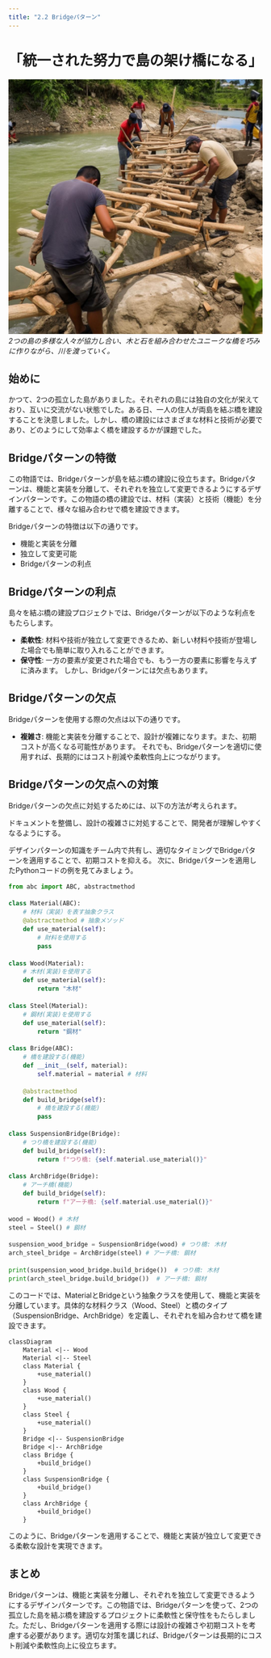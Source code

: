 ```yaml
---
title: "2.2 Bridgeパターン"
---
```


# 「統一された努力で島の架け橋になる」

![](/images/20230327_gof/A_diverse_group_of_people_from_two_islands_work_together.jpg)
*2つの島の多様な人々が協力し合い、木と石を組み合わせたユニークな橋を巧みに作りながら、川を渡っていく。*

## 始めに

かつて、2つの孤立した島がありました。それぞれの島には独自の文化が栄えており、互いに交流がない状態でした。ある日、一人の住人が両島を結ぶ橋を建設することを決意しました。しかし、橋の建設にはさまざまな材料と技術が必要であり、どのようにして効率よく橋を建設するかが課題でした。

## Bridgeパターンの特徴
この物語では、Bridgeパターンが島を結ぶ橋の建設に役立ちます。Bridgeパターンは、機能と実装を分離して、それぞれを独立して変更できるようにするデザインパターンです。この物語の橋の建設では、材料（実装）と技術（機能）を分離することで、様々な組み合わせで橋を建設できます。

Bridgeパターンの特徴は以下の通りです。

- 機能と実装を分離
- 独立して変更可能
- Bridgeパターンの利点

## Bridgeパターンの利点
島々を結ぶ橋の建設プロジェクトでは、Bridgeパターンが以下のような利点をもたらします。

- **柔軟性**: 材料や技術が独立して変更できるため、新しい材料や技術が登場した場合でも簡単に取り入れることができます。
- **保守性**: 一方の要素が変更された場合でも、もう一方の要素に影響を与えずに済みます。
しかし、Bridgeパターンには欠点もあります。

## Bridgeパターンの欠点
Bridgeパターンを使用する際の欠点は以下の通りです。

- **複雑さ**: 機能と実装を分離することで、設計が複雑になります。また、初期コストが高くなる可能性があります。
それでも、Bridgeパターンを適切に使用すれば、長期的にはコスト削減や柔軟性向上につながります。

## Bridgeパターンの欠点への対策
Bridgeパターンの欠点に対処するためには、以下の方法が考えられます。

ドキュメントを整備し、設計の複雑さに対処することで、開発者が理解しやすくなるようにする。

デザインパターンの知識をチーム内で共有し、適切なタイミングでBridgeパターンを適用することで、初期コストを抑える。
次に、Bridgeパターンを適用したPythonコードの例を見てみましょう。

```python
from abc import ABC, abstractmethod

class Material(ABC):
    # 材料（実装）を表す抽象クラス
    @abstractmethod # 抽象メソッド
    def use_material(self):
        # 財料を使用する
        pass

class Wood(Material):
    # 木材(実装)を使用する
    def use_material(self):
        return "木材"

class Steel(Material):
    # 鋼材(実装)を使用する
    def use_material(self):
        return "鋼材"

class Bridge(ABC):
    # 橋を建設する(機能)
    def __init__(self, material):
        self.material = material # 材料

    @abstractmethod
    def build_bridge(self):
        # 橋を建設する(機能)
        pass

class SuspensionBridge(Bridge):
    # つり橋を建設する(機能)
    def build_bridge(self):
        return f"つり橋: {self.material.use_material()}"

class ArchBridge(Bridge):
    # アーチ橋(機能)
    def build_bridge(self):
        return f"アーチ橋: {self.material.use_material()}"

wood = Wood() # 木材
steel = Steel() # 鋼材

suspension_wood_bridge = SuspensionBridge(wood) # つり橋: 木材
arch_steel_bridge = ArchBridge(steel) # アーチ橋: 鋼材

print(suspension_wood_bridge.build_bridge())  # つり橋: 木材
print(arch_steel_bridge.build_bridge())  # アーチ橋: 鋼材
```

このコードでは、MaterialとBridgeという抽象クラスを使用して、機能と実装を分離しています。具体的な材料クラス（Wood、Steel）と橋のタイプ（SuspensionBridge、ArchBridge）を定義し、それぞれを組み合わせて橋を建設できます。

```mermaid
classDiagram
    Material <|-- Wood
    Material <|-- Steel
    class Material { 
        +use_material() 
    }
    class Wood { 
        +use_material() 
    }
    class Steel { 
        +use_material() 
    }
    Bridge <|-- SuspensionBridge
    Bridge <|-- ArchBridge
    class Bridge { 
        +build_bridge() 
    }
    class SuspensionBridge { 
        +build_bridge() 
    }
    class ArchBridge { 
        +build_bridge() 
    }
```

このように、Bridgeパターンを適用することで、機能と実装が独立して変更できる柔軟な設計を実現できます。

## まとめ
Bridgeパターンは、機能と実装を分離し、それぞれを独立して変更できるようにするデザインパターンです。この物語では、Bridgeパターンを使って、2つの孤立した島を結ぶ橋を建設するプロジェクトに柔軟性と保守性をもたらしました。ただし、Bridgeパターンを適用する際には設計の複雑さや初期コストを考慮する必要があります。適切な対策を講じれば、Bridgeパターンは長期的にコスト削減や柔軟性向上に役立ちます。